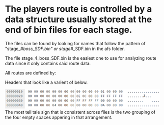 # The players route is controlled by a data structure usually stored at the end of bin files for each stage.
The files can be found by looking for names that follow the pattern of "stage_#_boss_SDF.bin" or stage_#_SDF.bin in the afs folder.

The file stage_4_boss_SDF.bin is the easiest one to use for analyzing route data since it only contains said route data.

All routes are defined by:

Headers that look like a varient of below.

![Route Header](https://raw.githubusercontent.com/SmallMistake/Modding-NiD/main/Route_Data/pictures/routeHeader.PNG) </br>
The most tell tale sign that is consistent across files is the two grouping of the four empty spaces appering in that arrangement.
